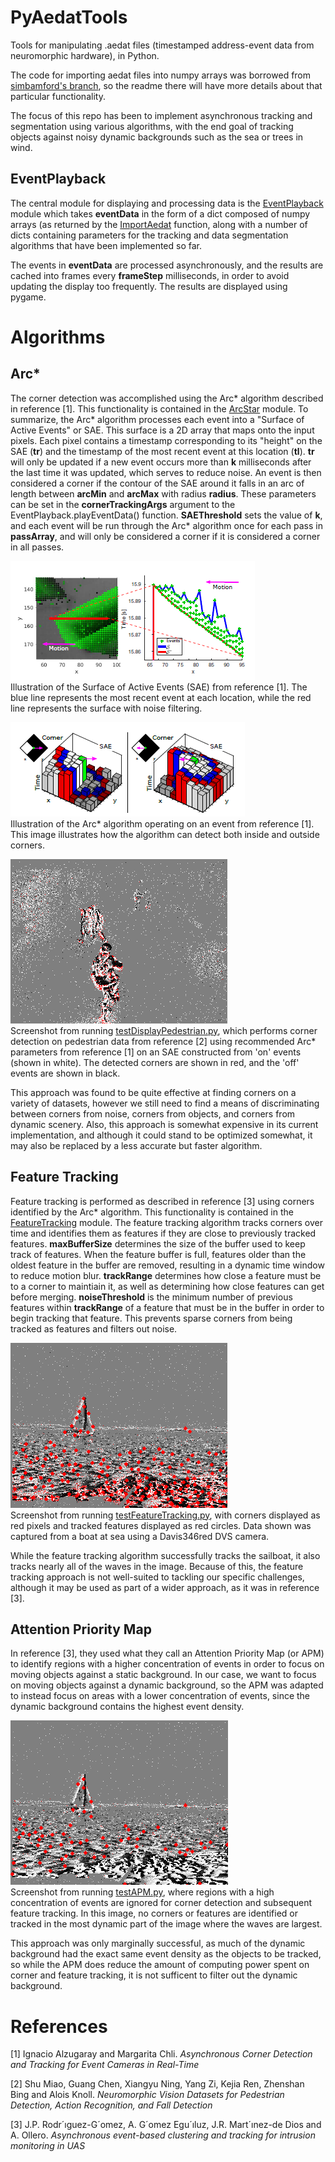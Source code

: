 # PyAedatTools
Tools for manipulating .aedat files (timestamped address-event data from neuromorphic hardware), in Python.

The code for importing aedat files into numpy arrays was borrowed from [simbamford's branch](https://github.com/simbamford/AedatTools), so the readme there will have more details about that particular functionality.

The focus of this repo has been to implement asynchronous tracking and segmentation using various algorithms, with the end goal of tracking objects against noisy dynamic backgrounds such as the sea or trees in wind.

## EventPlayback

The central module for displaying and processing data is the [EventPlayback](https://github.com/believeinlain/PyAedatTools/blob/master/PyAedatTools/EventPlayback.py) module which takes **eventData** in the form of a dict composed of numpy arrays (as returned by the [ImportAedat](https://github.com/believeinlain/PyAedatTools/blob/master/PyAedatTools/ImportAedat.py) function, along with a number of dicts containing parameters for the tracking and data segmentation algorithms that have been implemented so far.

The events in **eventData** are processed asynchronously, and the results are cached into frames every **frameStep** milliseconds, in order to avoid updating the display too frequently. The results are displayed using pygame.

# Algorithms

## Arc*

The corner detection was accomplished using the Arc* algorithm described in reference [1]. This functionality is contained in the [ArcStar](https://github.com/believeinlain/PyAedatTools/blob/master/PyAedatTools/ArcStar.py) module. To summarize, the Arc* algorithm processes each event into a "Surface of Active Events" or SAE. This surface is a 2D array that maps onto the input pixels. Each pixel contains a timestamp corresponding to its "height" on the SAE (**tr**) and the timestamp of the most recent event at this location (**tl**). **tr** will only be updated if a new event occurs more than **k** milliseconds after the last time it was updated, which serves to reduce noise. An event is then considered a corner if the contour of the SAE around it falls in an arc of length between **arcMin** and **arcMax** with radius **radius**. These parameters can be set in the **cornerTrackingArgs** argument to the EventPlayback.playEventData() function. **SAEThreshold** sets the value of **k**, and each event will be run through the Arc* algorithm once for each pass in **passArray**, and will only be considered a corner if it is considered a corner in all passes.

![Surface of Active Events](/images/SAE.png)  
Illustration of the Surface of Active Events (SAE) from reference [1]. The blue line represents the most recent event at each location, while the red line represents the surface with noise filtering.

![ArcStar](/images/ArcStar.png)  
Illustration of the Arc* algorithm operating on an event from reference [1]. This image illustrates how the algorithm can detect both inside and outside corners.

![ArcStar Implementation](/images/ArcStar_implementation.png)  
Screenshot from running [testDisplayPedestrian.py](https://github.com/believeinlain/PyAedatTools/blob/master/testDisplayPedestrian.py), which performs corner detection on pedestrian data from reference [2] using recommended Arc* parameters from reference [1] on an SAE constructed from 'on' events (shown in white). The detected corners are shown in red, and the 'off' events are shown in black.

This approach was found to be quite effective at finding corners on a variety of datasets, however we still need to find a means of discriminating between corners from noise, corners from objects, and corners from dynamic scenery. Also, this approach is somewhat expensive in its current implementation, and although it could stand to be optimized somewhat, it may also be replaced by a less accurate but faster algorithm.

## Feature Tracking

Feature tracking is performed as described in reference [3] using corners identified by the Arc* algorithm. This functionality is contained in the [FeatureTracking](https://github.com/believeinlain/PyAedatTools/blob/master/PyAedatTools/FeatureTracking.py) module. The feature tracking algorithm tracks corners over time and identifies them as features if they are close to previously tracked features. **maxBufferSize** determines the size of the buffer used to keep track of features. When the feature buffer is full, features older than the oldest feature in the buffer are removed, resulting in a dynamic time window to reduce motion blur. **trackRange** determines how close a feature must be to a corner to maintiain it, as well as determining how close features can get before merging. **noiseThreshold** is the minimum number of previous features within **trackRange** of a feature that must be in the buffer in order to begin tracking that feature. This prevents sparse corners from being tracked as features and filters out noise.

![Feature Tracking](/images/FeatureTracking.png)  
Screenshot from running [testFeatureTracking.py](https://github.com/believeinlain/PyAedatTools/blob/master/testFeatureTracking.py), with corners displayed as red pixels and tracked features displayed as red circles. Data shown was captured from a boat at sea using a Davis346red DVS camera.

While the feature tracking algorithm successfully tracks the sailboat, it also tracks nearly all of the waves in the image. Because of this, the feature tracking approach is not well-suited to tackling our specific challenges, although it may be used as part of a wider approach, as it was in reference [3].

## Attention Priority Map

In reference [3], they used what they call an Attention Priority Map (or APM) to identify regions with a higher concentration of events in order to focus on moving objects against a static background. In our case, we want to focus on moving objects against a dynamic background, so the APM was adapted to instead focus on areas with a lower concentration of events, since the dynamic background contains the highest event density.

![APM](/images/APM.png)  
Screenshot from running [testAPM.py](https://github.com/believeinlain/PyAedatTools/blob/master/testAPM.py), where regions with a high concentration of events are ignored for corner detection and subsequent feature tracking. In this image, no corners or features are identified or tracked in the most dynamic part of the image where the waves are largest.

This approach was only marginally successful, as much of the dynamic background had the exact same event density as the objects to be tracked, so while the APM does reduce the amount of computing power spent on corner and feature tracking, it is not sufficent to filter out the dynamic background.

# References

[1] Ignacio Alzugaray and Margarita Chli. <em>Asynchronous Corner Detection and Tracking for Event Cameras in Real-Time</em>

[2] Shu Miao, Guang Chen, Xiangyu Ning, Yang Zi, Kejia Ren, Zhenshan Bing and Alois Knoll. <em>Neuromorphic Vision Datasets for Pedestrian Detection, Action Recognition, and Fall Detection</em>

[3] J.P. Rodr´ıguez-G´omez, A. G´omez Egu´ıluz, J.R. Mart´ınez-de Dios and A. Ollero. <em>Asynchronous event-based clustering and tracking for intrusion monitoring in UAS</em>
